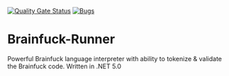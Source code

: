 [![Quality Gate Status](https://sonarcloud.io/api/project_badges/measure?project=nikolayresh_Brainfuck-Runner&metric=alert_status)](https://sonarcloud.io/dashboard?id=nikolayresh_Brainfuck-Runner)
[![Bugs](https://sonarcloud.io/api/project_badges/measure?project=nikolayresh_Brainfuck-Runner&metric=bugs)](https://sonarcloud.io/dashboard?id=nikolayresh_Brainfuck-Runner)

# Brainfuck-Runner
Powerful Brainfuck language interpreter with ability to tokenize &amp; validate the Brainfuck code. 
Written in .NET 5.0
